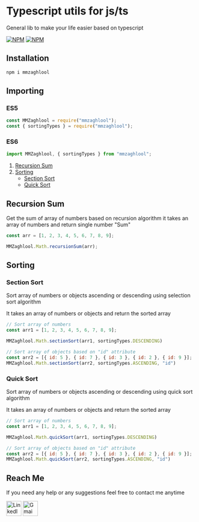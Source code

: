 <!-- markdownlint-disable MD033 -->

# Typescript utils for js/ts

General lib to make your life easier based on typescript

[![NPM](https://img.shields.io/npm/v/mmzaghlool)](https://www.npmjs.com/package/mmzaghlool)
[![NPM](https://img.shields.io/npm/dt/mmzaghlool)](https://www.npmjs.com/package/mmzaghlool)

## Installation

```bash
npm i mmzaghlool
```

## Importing

### ES5

```javascript
const MMZaghlool = require("mmzaghlool");
const { sortingTypes } = require("mmzaghlool");
```

### ES6

```javascript
import MMZaghlool, { sortingTypes } from "mmzaghlool";
```

<!-- 1. [Math](#math) -->

1. [Recursion Sum](#recursion-sum)
2. [Sorting](#sorting)
   - [Section Sort](#section-sort)
   - [Quick Sort](#quick-sort)

<!-- ## Math -->

## Recursion Sum

Get the sum of array of numbers based on recursion algorithm it takes an array of numbers and return single number "Sum"

```javascript
const arr = [1, 2, 3, 4, 5, 6, 7, 8, 9];

MMZaghlool.Math.recursionSum(arr);
```

## Sorting

### Section Sort

Sort array of numbers or objects ascending or descending using selection sort algorithm

It takes an array of numbers or objects and return the sorted array

```javascript
// Sort array of numbers
const arr1 = [1, 2, 3, 4, 5, 6, 7, 8, 9];

MMZaghlool.Math.sectionSort(arr1, sortingTypes.DESCENDING)

// Sort array of objects based on "id" attribute
const arr2 = [{ id: 5 }, { id: 7 }, { id: 3 }, { id: 2 }, { id: 9 }];
MMZaghlool.Math.sectionSort(arr2, sortingTypes.ASCENDING, "id")
```

### Quick Sort

Sort array of numbers or objects ascending or descending using quick sort algorithm

It takes an array of numbers or objects and return the sorted array

```javascript
// Sort array of numbers
const arr1 = [1, 2, 3, 4, 5, 6, 7, 8, 9];

MMZaghlool.Math.quickSort(arr1, sortingTypes.DESCENDING)

// Sort array of objects based on "id" attribute
const arr2 = [{ id: 5 }, { id: 7 }, { id: 3 }, { id: 2 }, { id: 9 }];
MMZaghlool.Math.quickSort(arr2, sortingTypes.ASCENDING, "id")
```

## Reach Me

If you need any help or any suggestions feel free to contact me anytime

<a href="https://www.linkedin.com/in/mmzaghlool/"><img align="center" src="https://icon-library.com/images/linkedin-icon-png-transparent-background/linkedin-icon-png-transparent-background-15.jpg" alt="LinkedIn profile" height="40" width="40" /></a>
<a href="mailto:mmzaghlool52@gmail.com"><img align="center" src="https://cdn.iconscout.com/icon/free/png-256/gmail-2981844-2476484.png" alt="Gmai account" height="40" width="40" /></a>
